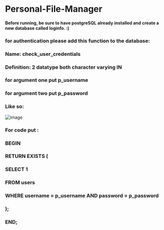 # Personal-File-Manager
#### Before running, be sure to have postgreSQL already installed and create a new database called loginfo. :)
### for authentication please add this function to the database: 
###     Name: check_user_credentials
###     Definition: 2 datatype both character varying IN
###                 for argument one put p_username
###                 for argument two put p_password
### Like so:
![image](https://github.com/yngerges-pro/Personal-File-Manager/assets/102266055/af26e7bf-aeac-4fbf-a44f-c21cd03ad8a3)

###     For code put : 
### BEGIN
###    RETURN EXISTS (
###        SELECT 1
###        FROM users
###        WHERE username = p_username AND password = p_password
###    );
### END;
